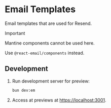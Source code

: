 # Email Templates

Email templates that are used for Resend.

> [!IMPORTANT]
> Mantine components cannot be used here.
>
> Use `@react-email/components` instead.

## Development

1. Run development server for preview:

   ```sh
   bun dev:em
   ```

2. Access at previews at [https://localhost:3001](https://localhost:3001).
